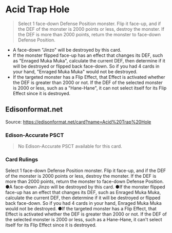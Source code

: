 # Acid Trap Hole

> Select 1 face-down Defense Position monster. Flip it face-up, and if the DEF of the monster is 2000 points or less, destroy the monster. If the DEF is more than 2000 points, return the monster to face-down Defense Position.

*   A face-down "Jinzo" will be destroyed by this card.
*   If the monster flipped face-up has an effect that changes its DEF, such as "Enraged Muka Muka", calculate the current DEF, then determine if it will be destroyed or flipped back face-down. So if you had 4 cards in your hand, "Enraged Muka Muka" would not be destroyed.
*   If the targeted monster has a Flip Effect, that Effect is activated whether the DEF is greater than 2000 or not. If the DEF of the selected monster is 2000 or less, such as a "Hane-Hane", it can not select itself for its Flip Effect since it is destroyed.

## Edisonformat.net

Source: https://edisonformat.net/card?name=Acid%20Trap%20Hole

### Edison-Accurate PSCT

> No Edison-Accurate PSCT available for this card.

### Card Rulings

Select 1 face-down Defense Position monster. Flip it face-up, and if the DEF of the monster is 2000 points or less, destroy the monster. If the DEF is more than 2000 points, return the monster to face-down Defense Position.
●A face-down Jinzo will be destroyed by this card.
●If the monster flipped face-up has an effect that changes its DEF, such as Enraged Muka Muka, calculate the current DEF, then determine if it will be destroyed or flipped back face-down. So if you had 4 cards in your hand, Enraged Muka Muka would not be destroyed.
●If the targeted monster has a Flip Effect, that Effect is activated whether the DEF is greater than 2000 or not. If the DEF of the selected monster is 2000 or less, such as a Hane-Hane, it can't select itself for its Flip Effect since it is destroyed.
            